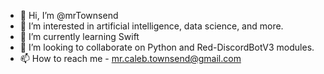 - 👋 Hi, I’m @mrTownsend
- 👀 I’m interested in artificial intelligence, data science, and more. 
- 🌱 I’m currently learning Swift
- 💞️ I’m looking to collaborate on Python and Red-DiscordBotV3 modules. 
- 📫 How to reach me - mr.caleb.townsend@gmail.com
